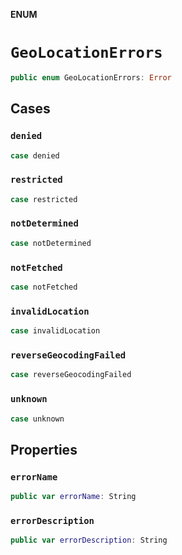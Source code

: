 **ENUM**

# `GeoLocationErrors`

```swift
public enum GeoLocationErrors: Error
```

## Cases
### `denied`

```swift
case denied
```

### `restricted`

```swift
case restricted
```

### `notDetermined`

```swift
case notDetermined
```

### `notFetched`

```swift
case notFetched
```

### `invalidLocation`

```swift
case invalidLocation
```

### `reverseGeocodingFailed`

```swift
case reverseGeocodingFailed
```

### `unknown`

```swift
case unknown
```

## Properties
### `errorName`

```swift
public var errorName: String
```

### `errorDescription`

```swift
public var errorDescription: String
```
